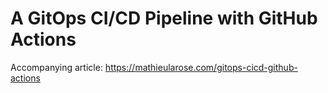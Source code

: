 # A GitOps CI/CD Pipeline with GitHub Actions

Accompanying article: https://mathieularose.com/gitops-cicd-github-actions